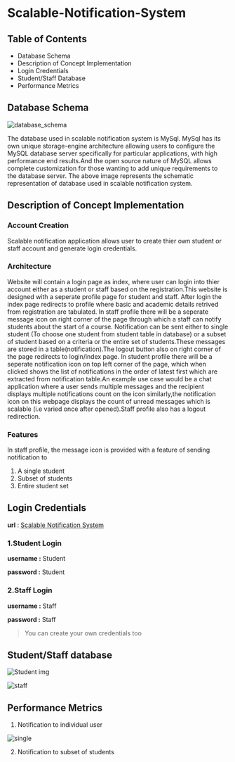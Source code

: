 # Scalable-Notification-System
## Table of Contents
- Database Schema
- Description of Concept Implementation
- Login Credentials
- Student/Staff Database
- Performance Metrics
## Database Schema
![database_schema](https://user-images.githubusercontent.com/67939612/87218556-e775b280-c2de-11ea-961d-8623d71e9d20.PNG)

The database used in scalable notification system is MySql. MySql has its own unique storage-engine architecture allowing users to configure the MySQL database server specifically for particular applications, with high performance end results.And the open source nature of MySQL allows complete customization for those wanting to add unique requirements to the database server. The above image represents the schematic representation of database used in scalable notification system.

## Description of Concept Implementation
### Account Creation

Scalable notification application allows user to create thier own student or staff account and generate login credentials.

### Architecture

Website will contain a login page as index, where user can login into thier account either as a student or staff based on the registration.This website is designed with a seperate profile page for student and staff. After login the index page redirects to profile where basic and academic details retrived from registration are tabulated. In staff profile there will be a seperate message icon on right corner of the page through which a staff can notify students about the start of a course. Notification can be sent either to single student (To choose one student from student table in database) or a subset of student based on a criteria or the entire set of students.These messages are stored in a table(notification).The logout button also on right corner of the page redirects to login/index page. In student profile there will be a seperate notification icon on top left corner of the page, which when clicked shows the list of notifications in the order of latest first which are extracted from notification table.An example use case would be a chat application where a user sends multiple messages and the recipient displays multiple notifications count on the icon similarly,the notification icon on this webpage displays the count of unread messages which is scalable (i.e varied once after opened).Staff profile also has a logout redirection.

### Features

In staff profile, the message icon is provided with a feature of sending notification to
1. A single student
2. Subset of students
3. Entire student set

##  Login Credentials

**url** : [Scalable Notification System](akshaya.epizy.com)
       
### 1.Student Login

**username :** Student

**password :** Student

### 2.Staff Login

**username :** Staff

**password :** Staff
>You can create your own credentials too

## Student/Staff database

![Student img](https://user-images.githubusercontent.com/67939612/87223435-db521b00-c307-11ea-909e-93a1c0dcb58b.PNG)

![staff](https://user-images.githubusercontent.com/67939612/87223558-fe30ff00-c308-11ea-9fe4-0a6e65e9fecf.PNG)

## Performance Metrics

1. Notification to individual user

![single](https://user-images.githubusercontent.com/67939612/87223670-c9717780-c309-11ea-842e-d90bc0c30c1f.PNG)

2. Notification to subset of students




